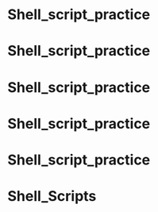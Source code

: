 # Shell_script_practice
# Shell_script_practice
# Shell_script_practice
# Shell_script_practice
# Shell_script_practice
# Shell_Scripts
